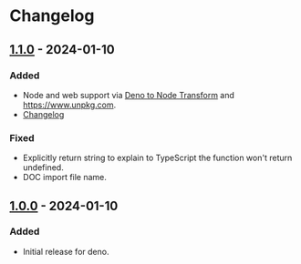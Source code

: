 # Changelog

## [1.1.0] - 2024-01-10

### Added

- Node and web support via
  [Deno to Node Transform](https://github.com/denoland/dnt) and
  <https://www.unpkg.com>.
- [Changelog](https://keepachangelog.com/en/1.1.0/)

### Fixed

- Explicitly return string to explain to TypeScript the function won't return
  undefined.
- DOC import file name.

## [1.0.0] - 2024-01-10

### Added

- Initial release for deno.

[1.1.0]: https://github.com/rentzsch/pretty164/compare/1.0.0...1.1.0
[1.0.0]: https://github.com/rentzsch/pretty164/releases/tag/1.0.0
